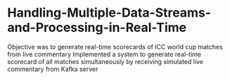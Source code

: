 # Handling-Multiple-Data-Streams-and-Processing-in-Real-Time
Objective was to generate real-time scorecards of ICC world cup matches from live commentary  Implemented a system to  generate real-time scorecard of all matches simultaneously by receiving simulated live commentary from Kafka server
